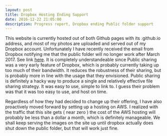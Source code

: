 ```yaml
---
layout: post
title: Dropbox Hosting Ending Support
date: 2016-12-22 21:05:00
description: Progress report, Dropbox ending Public folder support
---
```


This website is currently hosted out of both Github pages with its .github.io address, and most of my photos are uploaded and served out of my Dropbox account. Unfortunately I have recently received the email from Dropbox notifying me that the public folder will no longer work after March 2017. See link [here](https://www.dropbox.com/help/16). It is completely understandeable since Public sharing was a very early feature of Dropbox, which is probably currently taking up too much of their bandwidth. It reduces the robustness of their sharing, but is probably more in line with the usage that they envisioned. Public sharing is definitely a hacky way to produce a single and relatively effective file sharing strategy. It was easy to use, simple to link to. I guess their problem was that it was too easy to use, and host on time. 

Regardless of how they had decided to change up their offering, I have also proactively moved forward by setting up a hosting on AWS. I realized with the traffic that this site gets ( near zero ) the cost of the AWS hosting will probably be less than a dollar a month, which is definitely manageable. We shall keep serving the images on the site up until dropbox actually does shut down the public folder, but that will work just fine. 